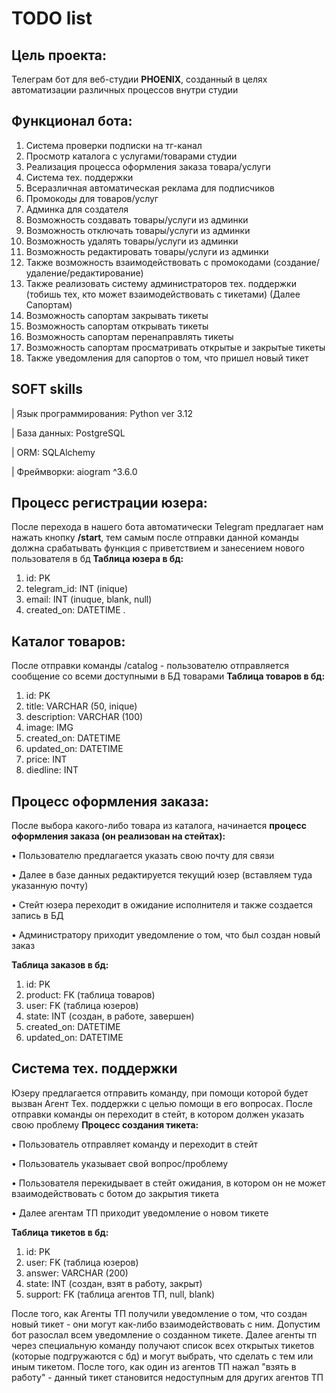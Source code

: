 #  TODO list
## Цель проекта: 
Телеграм бот для веб-студии **PHOENIX**, созданный в целях автоматизации различных процессов внутри студии

## Функционал бота:
1. Система проверки подписки на тг-канал
2. Просмотр каталога с услугами/товарами студии
3. Реализация процесса оформления заказа товара/услуги
4. Система тех. поддержки
5. Всеразличная автоматическая реклама для подписчиков
6. Промокоды для товаров/услуг
7. Админка для создателя
8. Возможность создавать товары/услуги из админки
9. Возможность отключать товары/услуги из админки
10. Возможность удалять товары/услуги из админки
11. Возможность редактировать товары/услуги из админки
12. Также возможность взаимодействовать с промокодами (создание/удаление/редактирование)
13. Также реализовать систему администраторов тех. поддержки (тобишь тех, кто может взаимодействовать с тикетами) (Далее Сапортам)
14. Возможность сапортам закрывать тикеты
15. Возможность сапортам открывать тикеты
16. Возможность сапортам перенаправлять тикеты
17. Возможность сапортам просматривать открытые и закрытые тикеты
18. Также уведомления для сапортов о том, что пришел новый тикет

## SOFT skills
| Язык программирования: Python ver 3.12

| База данных: PostgreSQL

| ORM: SQLAlchemy

| Фреймворки: aiogram ^3.6.0

## Процесс регистрации юзера:
После перехода в нашего бота автоматически Telegram предлагает нам нажать кнопку **/start**, тем самым после отправки данной команды должна срабатывать функция с приветствием и занесением нового пользователя в бд
**Таблица юзера в бд:**
1. id: PK
2. telegram_id: INT (inique)
3. email: INT (inuque, blank, null)
4. created_on: DATETIME
.
## Каталог товаров:
После отправки команды /catalog - пользователю отправляется сообщение со всеми доступными в БД товарами
**Таблица товаров в бд:**
1. id: PK
2. title: VARCHAR (50, inique)
3. description: VARCHAR (100)
4. image: IMG
5. created_on: DATETIME
6. updated_on: DATETIME
7. price: INT
8. diedline: INT

## Процесс оформления заказа:
После выбора какого-либо товара из каталога, начинается **процесс оформления заказа (он реализован на стейтах):**

• Пользователю предлагается указать свою почту для связи

• Далее в базе данных редактируется текущий юзер (вставляем туда указанную почту)

• Стейт юзера переходит в ожидание исполнителя и также создается запись в БД

• Администратору приходит уведомление о том, что был создан новый заказ

**Таблица заказов в бд:**
1. id: PK
2. product: FK (таблица товаров)
3. user: FK (таблица юзеров)
4. state: INT (создан, в работе, завершен)
5. created_on: DATETIME
6. updated_on: DATETIME

## Система тех. поддержки
Юзеру предлагается отправить команду, при помощи которой будет вызван Агент Тех. поддержки с целью помощи в его вопросах. После отправки команды он переходит в стейт, в котором должен указать свою проблему
**Процесс создания тикета:**

• Пользователь отправляет команду и переходит в стейт

• Пользователь указывает свой вопрос/проблему

• Пользователя перекидывает в стейт ожидания, в котором он не может взаимодействовать с ботом до закрытия тикета

• Далее агентам ТП приходит уведомление о новом тикете

**Таблица тикетов в бд:**
1. id: PK
2. user: FK (таблица юзеров)
3. answer: VARCHAR (200)
4. state: INT (создан, взят в работу, закрыт)
5. support: FK (таблица агентов ТП, null, blank)

После того, как Агенты ТП получили уведомление о том, что создан новый тикет - они могут как-либо взаимодействовать с ним. Допустим бот разослал всем уведомление о созданном тикете. Далее агенты тп через специальную команду получают список всех открытых тикетов (которые подгружаются с бд) и могут выбрать, что сделать с тем или иным тикетом. После того, как один из агентов ТП нажал "взять в работу" - данный тикет становится недоступным для других агентов ТП
